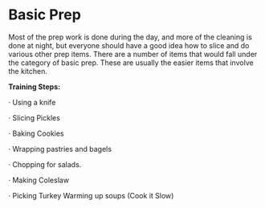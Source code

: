 # Basic Prep

Most of the prep work is done during the day, and more of the cleaning is done at night, but everyone should have a good idea how to slice and do various other prep items. There are a number of items that would fall under the category of basic prep. These are usually the easier items that involve the kitchen.

**Training Steps:**

·         Using a knife

·         Slicing Pickles

·         Baking Cookies

·         Wrapping pastries and bagels

·         Chopping for salads.

·         Making Coleslaw

·         Picking Turkey Warming up soups \(Cook it Slow\)

